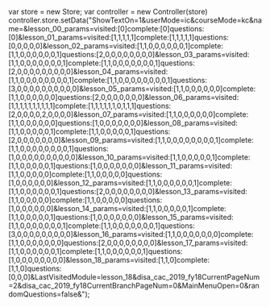 var store = new Store;
var controller = new Controller(store)
controller.store.setData("ShowTextOn=1&userMode=ic&courseMode=kc&name=&lesson_00_params=visited:[0]complete:[0]questions:[0]&lesson_01_params=visited:[1,1,1,1,1]complete:[1,1,1,1,1]questions:[0,0,0,0,0]&lesson_02_params=visited:[1,1,0,0,0,0,0,0,1]complete:[1,1,0,0,0,0,0,0,1]questions:[2,0,0,0,0,0,0,0,0]&lesson_03_params=visited:[1,1,0,0,0,0,0,0,0,1]complete:[1,1,0,0,0,0,0,0,0,1]questions:[2,0,0,0,0,0,0,0,0,0]&lesson_04_params=visited:[1,1,0,0,0,0,0,0,0,0,1]complete:[1,1,0,0,0,0,0,0,0,0,1]questions:[3,0,0,0,0,0,0,0,0,0,0]&lesson_05_params=visited:[1,1,0,0,0,0,0,0]complete:[1,1,0,0,0,0,0,0]questions:[2,0,0,0,0,0,0,0]&lesson_06_params=visited:[1,1,1,1,1,1,1,1,1,1]complete:[1,1,1,1,1,1,0,1,1,1]questions:[2,0,0,0,0,2,0,0,0,0]&lesson_07_params=visited:[1,1,0,0,0,0,0,0]complete:[1,1,0,0,0,0,0,0]questions:[1,0,0,0,0,0,0,0]&lesson_08_params=visited:[1,1,0,0,0,0,0,1]complete:[1,1,0,0,0,0,0,1]questions:[2,0,0,0,0,0,0,0]&lesson_09_params=visited:[1,1,0,0,0,0,0,0,0,0,1]complete:[1,1,0,0,0,0,0,0,0,0,1]questions:[1,0,0,0,0,0,0,0,0,0,0]&lesson_10_params=visited:[1,1,0,0,0,0,0,1]complete:[1,1,0,0,0,0,0,1]questions:[1,0,0,0,0,0,0,0]&lesson_11_params=visited:[1,1,0,0,0,0,0]complete:[1,1,0,0,0,0,0]questions:[1,0,0,0,0,0,0]&lesson_12_params=visited:[1,1,0,0,0,0,0,0,1]complete:[1,1,0,0,0,0,0,0,1]questions:[2,0,0,0,0,0,0,0,0]&lesson_13_params=visited:[1,1,0,0,0,0,0]complete:[1,1,0,0,0,0,0]questions:[1,0,0,0,0,0,0]&lesson_14_params=visited:[1,1,0,0,0,0,0,1]complete:[1,1,0,0,0,0,0,1]questions:[1,0,0,0,0,0,0,0]&lesson_15_params=visited:[1,1,0,0,0,0,0,0,0,1]complete:[1,1,0,0,0,0,0,0,0,1]questions:[3,0,0,0,0,0,0,0,0,0]&lesson_16_params=visited:[1,1,0,0,0,0,0,0,0]complete:[1,1,0,0,0,0,0,0,0]questions:[2,0,0,0,0,0,0,0,0]&lesson_17_params=visited:[1,1,0,0,0,0,0,0,1]complete:[1,1,0,0,0,0,0,0,1]questions:[1,0,0,0,0,0,0,0,0]&lesson_18_params=visited:[1,1,0]complete:[1,1,0]questions:[0,0,0]&LastVisitedModule=lesson_18&disa_cac_2019_fy18CurrentPageNum=2&disa_cac_2019_fy18CurrentBranchPageNum=0&MainMenuOpen=0&randomQuestions=false&");
